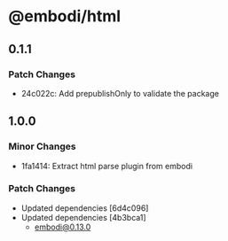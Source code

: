 # @embodi/html

## 0.1.1

### Patch Changes

- 24c022c: Add prepublishOnly to validate the package

## 1.0.0

### Minor Changes

- 1fa1414: Extract html parse plugin from embodi

### Patch Changes

- Updated dependencies [6d4c096]
- Updated dependencies [4b3bca1]
  - embodi@0.13.0
